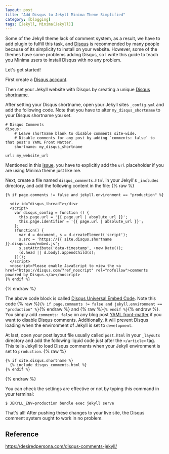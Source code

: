 ```yaml
---
layout: post
title: "Add Disqus to Jekyll Minima Theme Simplified"
category: [blogging]
tags: [Jekyll, Minima(Jekyll)]
---
```


Some of the Jekyll theme lack of comment system, as a result, we have to add plugin
to fulfill this task, and [Disqus](https://disqus.com/) is recommended by many people
because of its simplicity to install on your website. However, some of the themes have
some problems adding Disqus, so I write this guide to teach you Minima users to install
Disqus with no any problem.

Let's get started!

First create a [Disqus account](https://disqus.com/).

Then set your Jekyll website with Disqus by creating a unique [Disqus shortname](https://help.disqus.com/en/articles/1717111-what-s-a-shortname).

After setting your Disqus shortname, open your Jekyll sites `_config.yml` and add the 
following code. Note that you have to alter `my_disqus_shortname` to your Disqus
shortname you set.
```
# Disqus Comments
disqus:
    # Leave shortname blank to disable comments site-wide.
    # Disable comments for any post by adding `comments: false` to that post's YAML Front Matter.
    shortname: my_disqus_shortname

url: my_website_url
```

Mentioned in this [issue](https://github.com/jekyll/minima/issues/104), you have to explicitly add 
the `url` placeholder if you are using Minima theme just like me.

Next, create a file named `disqus_comments.html` in your Jekyll's `_includes` directory, and add 
the following content in the file:
{% raw %}
```
{% if page.comments != false and jekyll.environment == "production" %}

  <div id="disqus_thread"></div>
  <script>
    var disqus_config = function () {
      this.page.url = '{{ page.url | absolute_url }}';
      this.page.identifier = '{{ page.url | absolute_url }}';
    };
    (function() {
      var d = document, s = d.createElement('script');
      s.src = 'https://{{ site.disqus.shortname }}.disqus.com/embed.js';
      s.setAttribute('data-timestamp', +new Date());
      (d.head || d.body).appendChild(s);
    })();
  </script>
  <noscript>Please enable JavaScript to view the <a href="https://disqus.com/?ref_noscript" rel="nofollow">comments powered by Disqus.</a></noscript>
{% endif %}
```
{% endraw %}

The above code block is called [Disqus Universal Embed Code](https://cuda-chen.disqus.com/admin/universalcode/).
Note this code {% raw %}`{% if page.comments != false and jekyll.environment == "production" %}`{% endraw %} and 
{% raw %}`{% endif %}`{% endraw %}.
You simply add `comments: false` on any blog post [YAML front-matter](https://jekyllrb.com/docs/front-matter/)
if you want to disable Disqus comments. Additionally, it will prevent Disqus loading when
the environment of Jekyll is set to `development`.

At last, open your post layout file usually called `post.html` in your `_layouts` directory
and add the following liquid code just after the `</article>` tag. This tells Jekyll to 
load Disqus comments when your Jekyll environment is set to `production`.
{% raw %}
```
{% if site.disqus.shortname %}
  {% include disqus_comments.html %}
{% endif %}
```
{% endraw %}

You can check the settings are effective or not by typing this command in your terminal:
```
$ JEKYLL_ENV=production bundle exec jekyll serve
```

That's all! After pushing these changes to your live site, the Disqus comment system
ought to work in no problem.

## Reference
https://desiredpersona.com/disqus-comments-jekyll/
